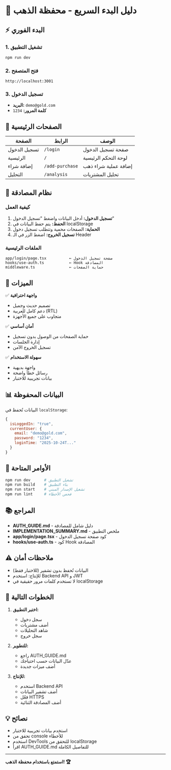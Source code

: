 # 🚀 دليل البدء السريع - محفظة الذهب

## ⚡ البدء الفوري

### 1. تشغيل التطبيق
```bash
npm run dev
```

### 2. فتح المتصفح
```
http://localhost:3001
```

### 3. تسجيل الدخول
- **البريد:** `demo@gold.com`
- **كلمة المرور:** `1234`

## 📱 الصفحات الرئيسية

| الصفحة | الرابط | الوصف |
|--------|--------|-------|
| تسجيل الدخول | `/login` | صفحة تسجيل الدخول |
| الرئيسية | `/` | لوحة التحكم الرئيسية |
| إضافة شراء | `/add-purchase` | إضافة عملية شراء ذهب |
| التحليل | `/analysis` | تحليل المشتريات |

## 🔐 نظام المصادقة

### كيفية العمل
1. **تسجيل الدخول:** أدخل البيانات واضغط "تسجيل الدخول"
2. **الحفظ:** يتم حفظ البيانات في localStorage
3. **الحماية:** الصفحات محمية وتتطلب تسجيل دخول
4. **تسجيل الخروج:** اضغط الزر في الـ Header

### الملفات الرئيسية
```
app/login/page.tsx          ← صفحة تسجيل الدخول
hooks/use-auth.ts           ← Hook المصادقة
middleware.ts               ← حماية الصفحات
```

## 🎨 الميزات

✅ **واجهة احترافية**
- تصميم حديث وجميل
- دعم كامل للعربية (RTL)
- متجاوب على جميع الأجهزة

✅ **أمان أساسي**
- حماية الصفحات من الوصول بدون تسجيل
- إدارة الجلسات
- تسجيل الخروج الآمن

✅ **سهولة الاستخدام**
- واجهة بديهية
- رسائل خطأ واضحة
- بيانات تجريبية للاختبار

## 📊 البيانات المحفوظة

البيانات تُحفظ في `localStorage`:
```javascript
{
  isLoggedIn: "true",
  currentUser: {
    email: "demo@gold.com",
    password: "1234",
    loginTime: "2025-10-24T..."
  }
}
```

## 🔧 الأوامر المتاحة

```bash
npm run dev      # تشغيل التطبيق
npm run build    # بناء التطبيق
npm run start    # تشغيل الإصدار المبني
npm run lint     # فحص الأخطاء
```

## 📚 المراجع

- **AUTH_GUIDE.md** - دليل شامل للمصادقة
- **IMPLEMENTATION_SUMMARY.md** - ملخص التطبيق
- **app/login/page.tsx** - كود صفحة تسجيل الدخول
- **hooks/use-auth.ts** - كود Hook المصادقة

## ⚠️ ملاحظات أمان

- البيانات تُحفظ بدون تشفير (للاختبار فقط)
- للإنتاج: استخدم Backend API و JWT
- لا تستخدم كلمات مرور حقيقية في localStorage

## 🎯 الخطوات التالية

1. **اختبر التطبيق:**
   - سجل دخول
   - أضف مشتريات
   - شاهد التحليلات
   - سجل خروج

2. **للتطوير:**
   - راجع AUTH_GUIDE.md
   - عدّل البيانات حسب احتياجك
   - أضف ميزات جديدة

3. **للإنتاج:**
   - استخدم Backend API
   - أضف تشفير البيانات
   - فعّل HTTPS
   - أضف المصادقة الثنائية

## 💡 نصائح

- استخدم بيانات تجريبية للاختبار
- تحقق من console للأخطاء
- استخدم DevTools للتحقق من localStorage
- اقرأ AUTH_GUIDE.md للتفاصيل الكاملة

---

**استمتع باستخدام محفظة الذهب! 🏆**

